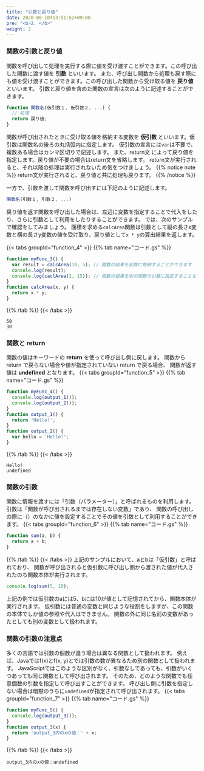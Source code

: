```yaml
---
title: "引数と戻り値"
date: 2020-08-10T13:51:52+09:00
pre: "<b>2. </b>"
weight: 2
---
```


### 関数の引数と戻り値
関数を呼び出して処理を実行する際に値を受け渡すことができます。この呼び出した関数に渡す値を **引数** といいます。
また、呼び出し関数から処理も戻す際にも値を受け渡すことができます。この呼び出した関数から受け取る値を **戻り値** といいます。
引数と戻り値を含めた関数の宣言は次のように記述することができます。
```js
function 関数名(仮引数１, 仮引数２, ...) {
  // 処理
  return 戻り値;
}
```
関数が呼び出されたときに受け取る値を格納する変数を **仮引数** といいます。仮引数は関数名の後ろの丸括弧内に指定します。
仮引数の宣言には`var`は不要で、複数ある場合はカンマ区切りで記述します。
また、return文 によって戻り値を指定します。戻り値が不要の場合はreturn文を省略します。
return文が実行されると、それ以降の処理は実行されないため気をつけましょう。
{{% notice note %}}
return文が実行されると、戻り値と共に処理も戻ります。
{{% /notice %}}

一方で、引数を渡して関数を呼び出すには下記のように記述します。
```js
関数名(引数１, 引数２, ...)
```
戻り値を返す関数を呼び出した場合は、左辺に変数を指定することで代入をしたり、さらに引数として利用をしたりすることができます。
では、次のサンプルで確認をしてみましょう。
面積を求める`calcArea`関数は引数として縦の長さx変数と横の長さy変数の値を受け取り、戻り値として`x * y`の算出結果を返します。

{{< tabs groupId="function_4" >}}
{{% tab name="コード.gs" %}}
```js
function myFunc_3() {
  var result = calcArea(10, 5); // 関数の結果を変数に格納することができます
  console.log(result);
  console.log(caclArea(2, 15)); // 関数の結果を別の関数の引数に指定することもできます
}
function calcArea(x, y) {
  return x * y;
}
```
{{% /tab %}}
{{< /tabs >}}
```
50
30
```

### 関数と return
関数の値はキーワードの **return** を使って呼び出し側に戻します。
関数から return で戻らない場合や値が指定されていない return で戻る場合、
関数が返す値は **undefined** となります。
{{< tabs groupId="function_5" >}}
{{% tab name="コード.gs" %}}
```js
function myFunc_4() {
  console.log(output_1());
  console.log(output_2());
}
function output_1() {
  return 'Hello!';
}
function output_2() {
  var hello = 'Hello!';
}
```
{{% /tab %}}
{{< /tabs >}}
```
Hello!
undefined
```

### 関数の引数
関数に情報を渡すには「引数（パラメーター）」と呼ばれるものを利用します。
引数は「関数が呼び出されるまでは存在しない変数」であり、
関数の呼び出しの際に（）のなかに値を設定することでその値を引数として利用することができます。
{{< tabs groupId="function_6" >}}
{{% tab name="コード.gs" %}}
```js
function sum(a, b) {
  return a + b;
}
```
{{% /tab %}}
{{< /tabs >}}
上記のサンプルにおいて、aとbは「仮引数」と呼ばれており、
関数が呼び出されると仮引数に呼び出し側から渡された値が代入されたのち関数本体が実行されます。
```js
console.log(sum(5, 10);
```

上記の例では仮引数のaには5、bには10が値として記憶されてから、関数本体が実行されます。
仮引数には普通の変数と同じような役割をしますが、この関数の本体でしか値の参照や代入はできません。
関数の外に同じ名前の変数があったとしても別の変数として扱われます。

### 関数の引数の注意点
多くの言語では引数の個数が違う場合は異なる関数として扱われます。
例えば、Javaではf(x)とf(x, y)とでは引数の数が異なるため別の関数として扱われます。
JavaScriptではこのような区別がなく、引数なしであっても、引数がいくつあっても同じ関数として呼び出されます。
そのため、どのような関数でも任意個数の引数を指定して呼び出すことができます。
呼び出し側に引数を指定しない場合は暗黙のうちに`undefined`が指定されて呼び出されます。
{{< tabs groupId="function_7" >}}
{{% tab name="コード.gs" %}}
```js
function myFunc_5() {
  console.log(output_3());
}
function output_3(x) {
  return 'output_3内のxの値：' + x;
}
```
{{% /tab %}}
{{< /tabs >}}
```
output_3内のxの値：undefined
```
